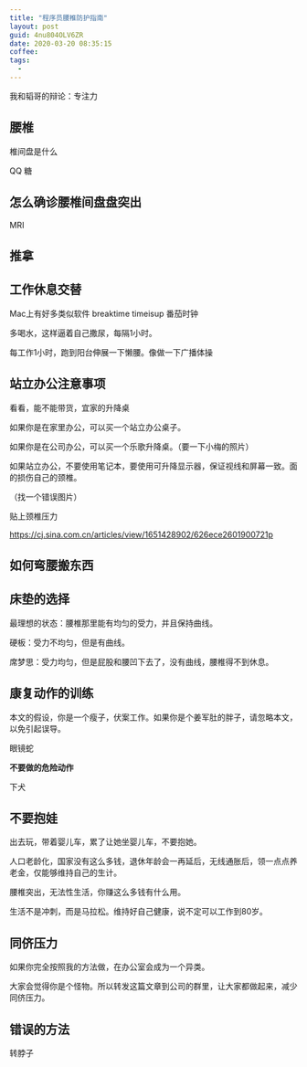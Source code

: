 ```yaml
---
title: "程序员腰椎防护指南"
layout: post
guid: 4nu804OLV6ZR
date: 2020-03-20 08:35:15
coffee:
tags:
  -
---
```


我和韬哥的辩论：专注力




## 腰椎

椎间盘是什么

QQ 糖


## 怎么确诊腰椎间盘盘突出

MRI



## 推拿

## 工作休息交替

Mac上有好多类似软件
breaktime
timeisup
番茄时钟


多喝水，这样逼着自己撒尿，每隔1小时。

每工作1小时，跑到阳台伸展一下懒腰。像做一下广播体操


## 站立办公注意事项

看看，能不能带货，宜家的升降桌

如果你是在家里办公，可以买一个站立办公桌子。

如果你是在公司办公，可以买一个乐歌升降桌。（要一下小梅的照片）


如果站立办公，不要使用笔记本，要使用可升降显示器，保证视线和屏幕一致。面的损伤自己的颈椎。

（找一个错误图片）

贴上颈椎压力

https://cj.sina.com.cn/articles/view/1651428902/626ece2601900721p





## 如何弯腰搬东西

## 床垫的选择

最理想的状态：腰椎那里能有均匀的受力，并且保持曲线。

硬板：受力不均匀，但是有曲线。

席梦思：受力均匀，但是屁股和腰凹下去了，没有曲线，腰椎得不到休息。




## 康复动作的训练

本文的假设，你是一个瘦子，伏案工作。如果你是个姜军肚的胖子，请忽略本文，以免引起误导。



眼镜蛇



**不要做的危险动作**

下犬



## 不要抱娃

出去玩，带着婴儿车，累了让她坐婴儿车，不要抱她。



人口老龄化，国家没有这么多钱，退休年龄会一再延后，无线通胀后，领一点点养老金，仅能够维持自己的生计。

腰椎突出，无法性生活，你赚这么多钱有什么用。



生活不是冲刺，而是马拉松。维持好自己健康，说不定可以工作到80岁。



## 同侪压力

如果你完全按照我的方法做，在办公室会成为一个异类。

大家会觉得你是个怪物。所以转发这篇文章到公司的群里，让大家都做起来，减少同侪压力。





## 错误的方法

转脖子

